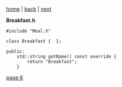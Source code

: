 [home](./page01.md) | [back](./page04.md) | [next](./page06.md)

**Breakfast.h**
```
#include "Meal.h"
```

```
class Breakfast {  };
```

```
public:
    std::string getName() const override {
        return "Breakfast";
    }
```


[page 6](./page06.md)
